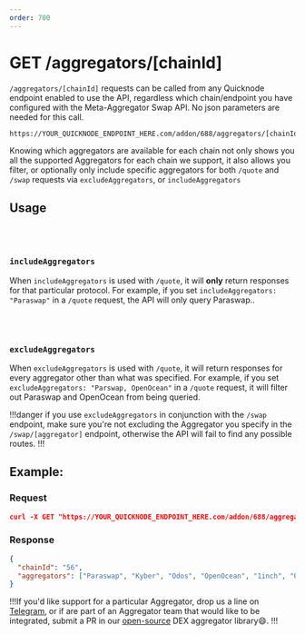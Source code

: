 ```yaml
---
order: 700
---
```


# GET /aggregators/[chainId]

`/aggregators/[chainId]` requests can be called from any Quicknode endpoint enabled to use the API, regardless which chain/endpoint you have configured with the Meta-Aggregator Swap API. No json parameters are needed for this call.

```
https://YOUR_QUICKNODE_ENDPOINT_HERE.com/addon/688/aggregators/[chainId]
```

Knowing which aggregators are available for each chain not only shows you all the supported Aggregators for each chain we support, it also allows you filter, or optionally only include specific aggregators for both `/quote` and `/swap` requests via `excludeAggregators`, or `includeAggregators`

## Usage

</br>
</br>

### `includeAggregators`

When `includeAggregators` is used with `/quote`, it will <b>only</b> return responses for that particular protocol. For example, if you set `includeAggregators: "Paraswap"` in a `/quote` request, the API will only query Paraswap..

</br>
</br>

### `excludeAggregators`

When `excludeAggregators` is used with `/quote`, it will return responses for every aggregator other than what was specified. For example, if you set `excludeAggregators: "Parswap, OpenOcean"` in a `/quote` request, it will filter out Paraswap and OpenOcean from being queried.

!!!danger if you use `excludeAggregators` in conjunction with the `/swap` endpoint, make sure you're not excluding the Aggregator you specify in the `/swap/[aggregator]` endpoint, otherwise the API will fail to find any possible routes.
!!!

## Example:

### Request

```json
curl -X GET "https://YOUR_QUICKNODE_ENDPOINT_HERE.com/addon/688/aggregators/56"
```

### Response

```json
{
  "chainId": "56",
  "aggregators": ["Paraswap", "Kyber", "Odos", "OpenOcean", "1inch", "0x"]
}
```

!!!If you'd like support for a particular Aggregator, drop us a line on [Telegram](https://t.me/rorygraman), or if are part of an Aggregator team that would like to be integrated, submit a PR in our [open-source](https://github.com/conveyorlabs/swap-api-aggregator-library) DEX aggregator library😄.
!!!
